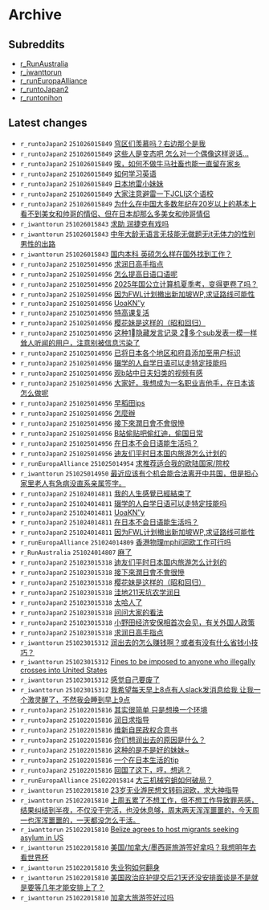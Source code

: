 # Archive

## Subreddits

- [r_RunAustralia](r_RunAustralia/index.md)
- [r_iwanttorun](r_iwanttorun/index.md)
- [r_runEuropaAlliance](r_runEuropaAlliance/index.md)
- [r_runtoJapan2](r_runtoJapan2/index.md)
- [r_runtonihon](r_runtonihon/index.md)

## Latest changes

- `r_runtoJapan2` `251026015849` [穹区们羡慕吗？右边那个是我](posts/r_runtoJapan2/251025160004_1ofv5px.md)
- `r_runtoJapan2` `251026015849` [这些人是变态吧 怎么对一个偶像这样说话...](posts/r_runtoJapan2/251025154616_1ofutly.md)
- `r_runtoJapan2` `251026015849` [唉，如何不做牛马社畜也能一直留在家乡](posts/r_runtoJapan2/251025224013_1og4s8f.md)
- `r_runtoJapan2` `251026015849` [如何学习英语](posts/r_runtoJapan2/251024184925_1of60t9.md)
- `r_runtoJapan2` `251026015849` [日本地雷小妹妹](posts/r_runtoJapan2/251026003842_1og797n.md)
- `r_runtoJapan2` `251026015849` [大家注意避雷一下JCLI这个语校](posts/r_runtoJapan2/251026010520_1og7rt1.md)
- `r_runtoJapan2` `251026015849` [为什么在中国大多数年纪在20岁以上的基本上看不到美女和帅哥的情侣、但在日本却那么多美女和帅哥情侣](posts/r_runtoJapan2/251025133719_1ofrr4o.md)
- `r_iwanttorun` `251026015843` [求助 润捷克有戏吗](posts/r_iwanttorun/251025145859_1oftnkj.md)
- `r_iwanttorun` `251026015843` [中年大龄无语言无技能无做题无it无体力的性别男性的出路](posts/r_iwanttorun/251025020157_1offrqc.md)
- `r_iwanttorun` `251026015843` [国内本科 英硕怎么样在国外找到工作？](posts/r_iwanttorun/251025195533_1og0znq.md)
- `r_runtoJapan2` `251025014956` [求润日高手指点](posts/r_runtoJapan2/251022173815_1odezex.md)
- `r_runtoJapan2` `251025014956` [怎么提高日语口语呢](posts/r_runtoJapan2/251024134427_1oey570.md)
- `r_runtoJapan2` `251025014956` [2025年国公立计算机夏季考，变得更卷了吗？](posts/r_runtoJapan2/251024115505_1oevp3g.md)
- `r_runtoJapan2` `251025014956` [因为FWL计划撤出新加坡WP,求证路线可能性](posts/r_runtoJapan2/251023064442_1odw8q9.md)
- `r_runtoJapan2` `251025014956` [UoaKN″y](posts/r_runtoJapan2/251023160021_1oe75wb.md)
- `r_runtoJapan2` `251025014956` [特高课复活](posts/r_runtoJapan2/251024031331_1oen3dd.md)
- `r_runtoJapan2` `251025014956` [樱花妹是这样的（昭和回归）](posts/r_runtoJapan2/251022121634_1od6mla.md)
- `r_runtoJapan2` `251025014956` [这种1⃣️隐藏发言记录 2⃣️多个sub发表一模一样耸人听闻的用户，注意别被信息污染了](posts/r_runtoJapan2/251024051343_1oep9mb.md)
- `r_runtoJapan2` `251025014956` [已将日本各个地区和府县添加至用户标识](posts/r_runtoJapan2/251024084201_1oesgui.md)
- `r_runtoJapan2` `251025014956` [辍学的人自学日语可以走特定技能吗](posts/r_runtoJapan2/251023032936_1odsx7c.md)
- `r_runtoJapan2` `251025014956` [观b站中日夫妇类的视频有感](posts/r_runtoJapan2/251020144416_1obkrjj.md)
- `r_runtoJapan2` `251025014956` [大家好，我想成为一名职业吉他手，在日本该怎么做呢](posts/r_runtoJapan2/251024074358_1oerla6.md)
- `r_runtoJapan2` `251025014956` [早稻田ips](posts/r_runtoJapan2/251024115429_1oevonr.md)
- `r_runtoJapan2` `251025014956` [怎麼辦](posts/r_runtoJapan2/251020202236_1obsnih.md)
- `r_runtoJapan2` `251025014956` [接下來潤日會不會很慘](posts/r_runtoJapan2/251022183743_1odgltd.md)
- `r_runtoJapan2` `251025014956` [B站偷贴吧偷红迪，偷国日常](posts/r_runtoJapan2/251024140629_1oeyofp.md)
- `r_runtoJapan2` `251025014956` [在日本不会日语能生活吗？](posts/r_runtoJapan2/251023202152_1oee2au.md)
- `r_runtoJapan2` `251025014956` [迪友们平时日本国内旅游怎么计划的](posts/r_runtoJapan2/251022042651_1ocyqdz.md)
- `r_runEuropaAlliance` `251025014954` [求推荐适合我的欧陆国家/院校](posts/r_runEuropaAlliance/251024145709_1oezz94.md)
- `r_iwanttorun` `251025014950` [最近应该有个机会能合法离开中共国，但是担心家里老人有急病没直系亲属签字。](posts/r_iwanttorun/251024132512_1oexoul.md)
- `r_runtoJapan2` `251024014811` [我的人生感覺已經結束了](posts/r_runtoJapan2/251024004434_1oek47x.md)
- `r_runtoJapan2` `251024014811` [辍学的人自学日语可以走特定技能吗](posts/r_runtoJapan2/251023032936_1odsx7c.md)
- `r_runtoJapan2` `251024014811` [UoaKN″y](posts/r_runtoJapan2/251023160021_1oe75wb.md)
- `r_runtoJapan2` `251024014811` [在日本不会日语能生活吗？](posts/r_runtoJapan2/251023202152_1oee2au.md)
- `r_runtoJapan2` `251024014811` [因为FWL计划撤出新加坡WP,求证路线可能性](posts/r_runtoJapan2/251023064442_1odw8q9.md)
- `r_runEuropaAlliance` `251024014809` [香港物理mphil润欧工作可行吗](posts/r_runEuropaAlliance/251023183933_1oebduq.md)
- `r_RunAustralia` `251024014807` [麻了](posts/r_RunAustralia/251024001248_1oejgy5.md)
- `r_runtoJapan2` `251023015318` [迪友们平时日本国内旅游怎么计划的](posts/r_runtoJapan2/251022042651_1ocyqdz.md)
- `r_runtoJapan2` `251023015318` [接下來潤日會不會很慘](posts/r_runtoJapan2/251022183743_1odgltd.md)
- `r_runtoJapan2` `251023015318` [樱花妹是这样的（昭和回归）](posts/r_runtoJapan2/251022121634_1od6mla.md)
- `r_runtoJapan2` `251023015318` [洼地211天坑农学润日](posts/r_runtoJapan2/251022120238_1od6bv1.md)
- `r_runtoJapan2` `251023015318` [太哈人了](posts/r_runtoJapan2/251022150447_1odas7u.md)
- `r_runtoJapan2` `251023015318` [问问大家的看法](posts/r_runtoJapan2/251022084848_1od2yiv.md)
- `r_runtoJapan2` `251023015318` [小野田经济安保相首次会见，有关外国人政策](posts/r_runtoJapan2/251022074044_1od1x0w.md)
- `r_runtoJapan2` `251023015318` [求润日高手指点](posts/r_runtoJapan2/251022173815_1odezex.md)
- `r_iwanttorun` `251023015312` [润出去的怎么赚钱啊？或者有没有什么省钱小技巧？](posts/r_iwanttorun/251022104217_1od4svw.md)
- `r_iwanttorun` `251023015312` [Fines to be imposed to anyone who illegally crosses into United States](posts/r_iwanttorun/251022172407_1odelb4.md)
- `r_iwanttorun` `251023015312` [感觉自己要废了](posts/r_iwanttorun/251022171136_1ode92g.md)
- `r_iwanttorun` `251023015312` [我希望每天早上8点有人slack发消息给我 让我一个激灵醒了，不然我会睡到早上9点](posts/r_iwanttorun/251022222054_1odme2c.md)
- `r_runtoJapan2` `251022015816` [其实很简单 只是想换一个环境](posts/r_runtoJapan2/251021151145_1ocfl5l.md)
- `r_runtoJapan2` `251022015816` [润日求指导](posts/r_runtoJapan2/251021162510_1ochj0k.md)
- `r_runtoJapan2` `251022015816` [维新自民政权合意书](posts/r_runtoJapan2/251021090919_1oc81iz.md)
- `r_runtoJapan2` `251022015816` [你们想润出去的原因是什么？](posts/r_runtoJapan2/251021065157_1oc5yk8.md)
- `r_runtoJapan2` `251022015816` [这种的是不是好的妹妹~](posts/r_runtoJapan2/251021081112_1oc761j.md)
- `r_runtoJapan2` `251022015816` [一个在日本生活的tip](posts/r_runtoJapan2/251022000539_1octcq9.md)
- `r_runtoJapan2` `251022015816` [回国了这下，哼，想逃？](posts/r_runtoJapan2/251021150943_1ocfj79.md)
- `r_runEuropaAlliance` `251022015814` [大三机械穷蛆如何破局？](posts/r_runEuropaAlliance/251021065854_1oc62in.md)
- `r_iwanttorun` `251022015810` [23岁无业游民想文转码润欧，求大神指导](posts/r_iwanttorun/251019165850_1oausl7.md)
- `r_iwanttorun` `251022015810` [上周五累了不想工作，但不想工作导致罪恶感，结果纠结到半夜，不仅没干完活，也没休息够，周末两天浑浑噩噩的，今天周一也浑浑噩噩的，一天都没怎么干活。](posts/r_iwanttorun/251021024118_1oc1g3o.md)
- `r_iwanttorun` `251022015810` [Belize agrees to host migrants seeking asylum in US](posts/r_iwanttorun/251021123418_1ocbpp5.md)
- `r_iwanttorun` `251022015810` [美国/加拿大/墨西哥旅游签好拿吗？我想明年去看世界杯](posts/r_iwanttorun/251022004344_1ocu6f1.md)
- `r_iwanttorun` `251022015810` [失业狗如何翻身](posts/r_iwanttorun/251021113920_1ocalb5.md)
- `r_iwanttorun` `251022015810` [美国政治庇护提交后21天还没安排面谈是不是就是要等几年才能安排上了？](posts/r_iwanttorun/251021052404_1oc4iot.md)
- `r_iwanttorun` `251022015810` [加拿大旅游签好过吗](posts/r_iwanttorun/251021175308_1ocjv5s.md)
